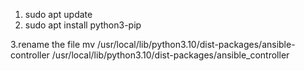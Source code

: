 1.  sudo apt update
2. sudo apt install python3-pip

3.rename the file  mv /usr/local/lib/python3.10/dist-packages/ansible-controller /usr/local/lib/python3.10/dist-packages/ansible_controller
